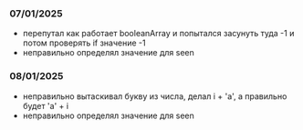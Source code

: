 ### 07/01/2025
- перепутал как работает booleanArray и попытался засунуть туда -1 и потом проверять 
if значение -1
- неправильно определял значение для seen

### 08/01/2025
- неправильно вытаскивал букву из числа, делал i + 'a', а правильно будет 'a' + i
- неправильно определял значение для seen